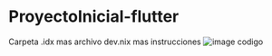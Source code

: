 # ProyectoInicial-flutter
Carpeta .idx mas archivo dev.nix mas instrucciones
![image](https://github.com/user-attachments/assets/79aeb8fd-a0e8-46ad-88c9-ddb9f2b449dd)
codigo


